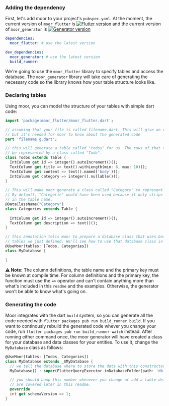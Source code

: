 ### Adding the dependency
First, let's add moor to your project's `pubspec.yaml`.
At the moment, the current version of `moor_flutter` is [![Flutter version](https://img.shields.io/pub/v/moor_flutter.svg)](https://pub.dartlang.org/packages/moor_flutter) and the current version of `moor_generator` is [![Generator version](https://img.shields.io/pub/v/moor_generator.svg)](https://pub.dartlang.org/packages/moor_generator)

```yaml
dependencies:
  moor_flutter: # use the latest version

dev_dependencies:
  moor_generator: # use the latest version
  build_runner: 
```
We're going to use the `moor_flutter` library to specify tables and access the database. The
`moor_generator` library will take care of generating the necessary code so the
library knows how your table structure looks like.

### Declaring tables
Using moor, you can model the structure of your tables with simple dart code:
```dart
import 'package:moor_flutter/moor_flutter.dart';

// assuming that your file is called filename.dart. This will give an error at first,
// but it's needed for moor to know about the generated code
part 'filename.g.dart'; 

// this will generate a table called "todos" for us. The rows of that table will
// be represented by a class called "Todo".
class Todos extends Table {
  IntColumn get id => integer().autoIncrement()();
  TextColumn get title => text().withLength(min: 6, max: 10)();
  TextColumn get content => text().named('body')();
  IntColumn get category => integer().nullable()();
}

// This will make moor generate a class called "Category" to represent a row in this table.
// By default, "Categorie" would have been used because it only strips away the trailing "s"
// in the table name.
@DataClassName("Category")
class Categories extends Table {
  
  IntColumn get id => integer().autoIncrement()();
  TextColumn get description => text()();
}

// this annotation tells moor to prepare a database class that uses both of the
// tables we just defined. We'll see how to use that database class in a moment.
@UseMoor(tables: [Todos, Categories])
class MyDatabase {
  
}
```

__⚠️ Note:__ The column definitions, the table name and the primary key must be known at
compile time. For column definitions and the primary key, the function must use the `=>`
operator and can't contain anything more than what's included in this `readme` and the
examples. Otherwise, the generator won't be able to know what's going on.

### Generating the code
Moor integrates with the dart `build` system, so you can generate all the code needed with 
`flutter packages pub run build_runner build`. If you want to continously rebuild the generated code
whever you change your code, run `flutter packages pub run build_runner watch` instead.
After running either command once, the moor generator will have created a class for your
database and data classes for your entities. To use it, change the `MyDatabase` class as
follows:
```dart
@UseMoor(tables: [Todos, Categories])
class MyDatabase extends _$MyDatabase {
  // we tell the database where to store the data with this constructor
  MyDatabase() : super(FlutterQueryExecutor.inDatabaseFolder(path: 'db.sqlite'));

  // you should bump this number whenever you change or add a table definition. Migrations
  // are covered later in this readme.
  @override
  int get schemaVersion => 1; 
}
```